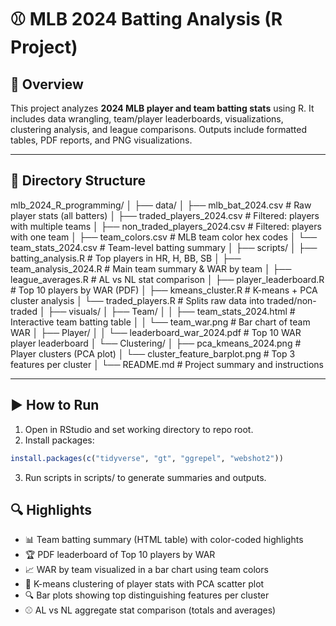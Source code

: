 # ⚾ MLB 2024 Batting Analysis (R Project)

## 📌 Overview

This project analyzes **2024 MLB player and team batting stats** using R. It includes data wrangling, team/player leaderboards, visualizations, clustering analysis, and league comparisons. Outputs include formatted tables, PDF reports, and PNG visualizations.

---

## 📁 Directory Structure
mlb_2024_R_programming/
│
├── data/
│ ├── mlb_bat_2024.csv # Raw player stats (all batters)
│ ├── traded_players_2024.csv # Filtered: players with multiple teams
│ ├── non_traded_players_2024.csv # Filtered: players with one team
│ ├── team_colors.csv # MLB team color hex codes
│ └── team_stats_2024.csv # Team-level batting summary
│
├── scripts/
│ ├── batting_analysis.R # Top players in HR, H, BB, SB
│ ├── team_analysis_2024.R # Main team summary & WAR by team
│ ├── league_averages.R # AL vs NL stat comparison
│ ├── player_leaderboard.R # Top 10 players by WAR (PDF)
│ ├── kmeans_cluster.R # K-means + PCA cluster analysis
│ └── traded_players.R # Splits raw data into traded/non-traded
│
├── visuals/
│ ├── Team/
│ │ ├── team_stats_2024.html # Interactive team batting table
│ │ └── team_war.png # Bar chart of team WAR
│ ├── Player/
│ │ └── leaderboard_war_2024.pdf # Top 10 WAR player leaderboard
│ └── Clustering/
│ ├── pca_kmeans_2024.png # Player clusters (PCA plot)
│ └── cluster_feature_barplot.png # Top 3 features per cluster
│
└── README.md # Project summary and instructions

---

## ▶️ How to Run

1. Open in RStudio and set working directory to repo root.
2. Install packages:
```r
install.packages(c("tidyverse", "gt", "ggrepel", "webshot2"))
```
3. Run scripts in scripts/ to generate summaries and outputs.

## 🔍 Highlights

- 📊 Team batting summary (HTML table) with color-coded highlights
- 🏆 PDF leaderboard of Top 10 players by WAR
- 📈 WAR by team visualized in a bar chart using team colors
- 🧠 K-means clustering of player stats with PCA scatter plot
- 🔍 Bar plots showing top distinguishing features per cluster
- ⚾ AL vs NL aggregate stat comparison (totals and averages)
